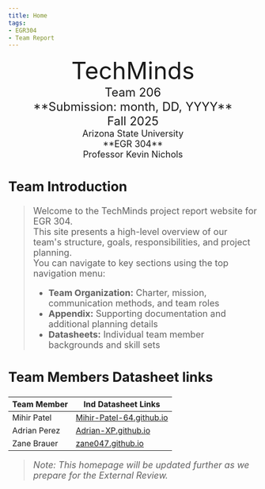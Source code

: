 ```yaml
---
title: Home
tags:
- EGR304
- Team Report
---
```

<center>
<font size="8">TechMinds<br>
<font size="5">Team 206<br>
**Submission: month, DD, YYYY**<br>
Fall 2025<br>
<font size="4">Arizona State University<br>
**EGR 304**<br>
Professor Kevin Nichols<br>
  

</center>

## Team Introduction
> Welcome to the TechMinds project report website for EGR 304.  
> This site presents a high-level overview of our team's structure, goals, responsibilities, and project planning.  
> You can navigate to key sections using the top navigation menu:
>
> - **Team Organization:** Charter, mission, communication methods, and team roles  
> - **Appendix:** Supporting documentation and additional planning details  
> - **Datasheets:** Individual team member backgrounds and skill sets


## Team Members Datasheet links

| **Team Member**        |**Ind Datasheet Links** |
| ---------------------- | -----------------------|
| Mihir Patel            | [Mihir-Patel-64.github.io](https://mihir-patel-64.github.io/mihirpatel-individual.github.io/) |
| Adrian Perez           | [Adrian-XP.github.io](https://adrian-xp.github.io/) |
| Zane Brauer            | [zane047.github.io](https://zane047.github.io/) |


> *Note: This homepage will be updated further as we prepare for the External Review.*
